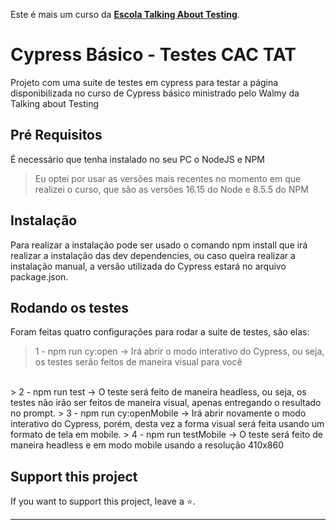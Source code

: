 Este é mais um curso da [**Escola Talking About Testing**](https://udemy.com/user/walmyr).


# Cypress Básico - Testes CAC TAT

Projeto com uma suite de testes em cypress para testar a página disponibilizada no curso de Cypress básico ministrado pelo Walmy da Talking about Testing 
## Pré Requisitos

É necessário que tenha instalado no seu PC o NodeJS e NPM 

> Eu optei por usar as versões mais recentes no momento em que realizei o curso, que são as versões 16.15 do Node e 8.5.5 do NPM

## Instalação

Para realizar a instalação pode ser usado o comando npm install que irá realizar a instalação das dev dependencies, ou caso queira realizar a instalação manual, a  versão utilizada do Cypress estará no arquivo package.json. 

## Rodando os testes

Foram feitas quatro configurações para rodar a suite de testes, são elas:

> 1 - npm run cy:open -> Irá abrir o modo interativo do Cypress, ou seja, os testes serão feitos de maneira visual para você
</br>
> 2 - npm run test -> O teste será feito de maneira headless, ou seja, os testes não irão ser feitos de maneira visual, apenas entregando o resultado no prompt.
> 3 - npm run cy:openMobile -> Irá abrir novamente o modo interativo do Cypress, porém, desta vez a forma visual será feita usando um formato de tela em mobile.
> 4 - npm run testMobile -> O teste será feito de maneira headless e em modo mobile usando a resolução 410x860

## Support this project

If you want to support this project, leave a ⭐.

___

